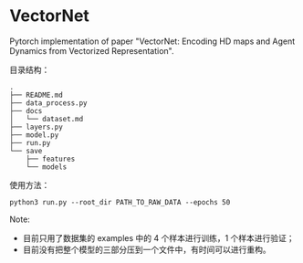 # VectorNet

Pytorch implementation of paper "VectorNet: Encoding HD maps and Agent Dynamics from Vectorized Representation".

目录结构：

```
.
├── README.md
├── data_process.py
├── docs
│   └── dataset.md
├── layers.py
├── model.py
├── run.py
└── save
    ├── features
    └── models
```

使用方法：

```
python3 run.py --root_dir PATH_TO_RAW_DATA --epochs 50
```

Note:

- 目前只用了数据集的 examples 中的 4 个样本进行训练，1 个样本进行验证；
- 目前没有把整个模型的三部分压到一个文件中，有时间可以进行重构。
